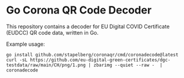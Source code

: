 # Go Corona QR Code Decoder

This repository contains a decoder for EU Digital COVID Certificate (EUDCC) QR
code data, written in Go.

Example usage:
```
go install github.com/stapelberg/coronaqr/cmd/coronadecode@latest
curl -sL https://github.com/eu-digital-green-certificates/dgc-testdata/raw/main/CH/png/1.png | zbarimg --quiet --raw -  | coronadecode
```
